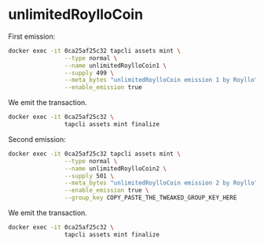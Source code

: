 # unlimitedRoylloCoin

First emission:

```bash
docker exec -it 0ca25af25c32 tapcli assets mint \
                --type normal \
                --name unlimitedRoylloCoin1 \
                --supply 499 \
                --meta_bytes "unlimitedRoylloCoin emission 1 by Royllo" \
                --enable_emission true
```

We emit the transaction.

```bash
docker exec -it 0ca25af25c32 \
                tapcli assets mint finalize
```

Second emission:

```bash
docker exec -it 0ca25af25c32 tapcli assets mint \
                --type normal \
                --name unlimitedRoylloCoin2 \
                --supply 501 \
                --meta_bytes "unlimitedRoylloCoin emission 2 by Royllo" \
                --enable_emission true \
                --group_key COPY_PASTE_THE_TWEAKED_GROUP_KEY_HERE
```

We emit the transaction.

```bash
docker exec -it 0ca25af25c32 \
                tapcli assets mint finalize
```